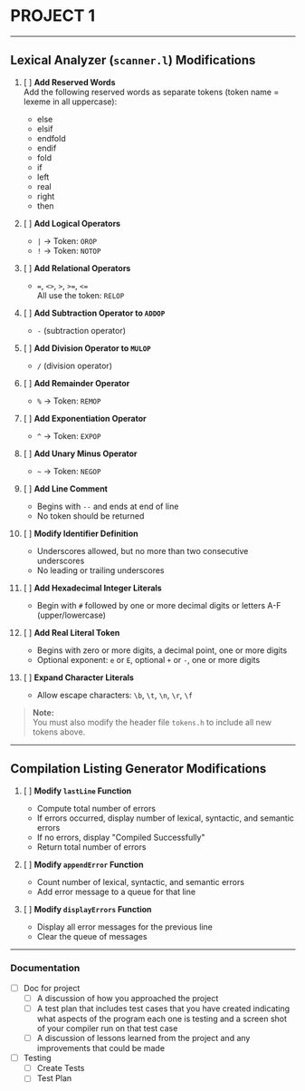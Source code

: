 # PROJECT 1

---

## Lexical Analyzer (`scanner.l`) Modifications

1. [ ] **Add Reserved Words**  
   Add the following reserved words as separate tokens (token name = lexeme in all uppercase):  
   - else
   - elsif
   - endfold
   - endif
   - fold
   - if
   - left
   - real
   - right
   - then

2. [ ] **Add Logical Operators**  
   - `|` → Token: `OROP`
   - `!` → Token: `NOTOP`

3. [ ] **Add Relational Operators**  
   - `=`, `<>`, `>`, `>=`, `<=`  
   All use the token: `RELOP`

4. [ ] **Add Subtraction Operator to `ADDOP`**  
   - `-` (subtraction operator)

5. [ ] **Add Division Operator to `MULOP`**  
   - `/` (division operator)

6. [ ] **Add Remainder Operator**  
   - `%` → Token: `REMOP`

7. [ ] **Add Exponentiation Operator**  
   - `^` → Token: `EXPOP`

8. [ ] **Add Unary Minus Operator**  
   - `~` → Token: `NEGOP`

9. [ ] **Add Line Comment**  
   - Begins with `--` and ends at end of line  
   - No token should be returned

10. [ ] **Modify Identifier Definition**  
    - Underscores allowed, but no more than two consecutive underscores  
    - No leading or trailing underscores

11. [ ] **Add Hexadecimal Integer Literals**  
    - Begin with `#` followed by one or more decimal digits or letters A-F (upper/lowercase)

12. [ ] **Add Real Literal Token**  
    - Begins with zero or more digits, a decimal point, one or more digits  
    - Optional exponent: `e` or `E`, optional `+` or `-`, one or more digits

13. [ ] **Expand Character Literals**  
    - Allow escape characters: `\b`, `\t`, `\n`, `\r`, `\f`

> **Note:**  
> You must also modify the header file `tokens.h` to include all new tokens above.

---

## Compilation Listing Generator Modifications

1. [ ] **Modify `lastLine` Function**  
   - Compute total number of errors  
   - If errors occurred, display number of lexical, syntactic, and semantic errors  
   - If no errors, display "Compiled Successfully"  
   - Return total number of errors

2. [ ] **Modify `appendError` Function**  
   - Count number of lexical, syntactic, and semantic errors  
   - Add error message to a queue for that line

3. [ ] **Modify `displayErrors` Function**  
   - Display all error messages for the previous line  
   - Clear the queue of messages

---

### Documentation
- [ ] Doc for project
    - [ ] A discussion of how you approached the project
    - [ ] A test plan that includes test cases that you have created indicating what aspects of the program each one is testing and a screen shot of your compiler run on that test case
    - [ ] A discussion of lessons learned from the project and any improvements that could be made
- [ ] Testing
    - [ ] Create Tests
    - [ ] Test Plan